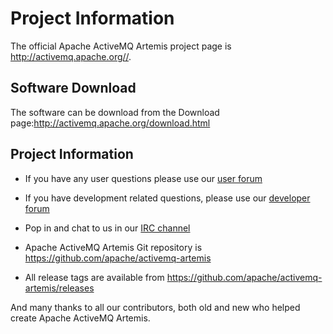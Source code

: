 # Project Information

The official Apache ActiveMQ Artemis project page is <http://activemq.apache.org//>.

## Software Download

The software can be download from the Download
page:<http://activemq.apache.org/download.html>

## Project Information

-   If you have any user questions please use our [user
    forum](http://activemq.2283324.n4.nabble.com/ActiveMQ-User-f2341805.html)

-   If you have development related questions, please use our [developer
    forum](http://activemq.2283324.n4.nabble.com/ActiveMQ-Dev-f2368404.html)

-   Pop in and chat to us in our [IRC
    channel](irc://irc.freenode.net:6667/apache-activemq)

-   Apache ActiveMQ Artemis Git repository is <https://github.com/apache/activemq-artemis>

-   All release tags are available from
    <https://github.com/apache/activemq-artemis/releases>


And many thanks to all our contributors, both old and new who helped
create Apache ActiveMQ Artemis.
